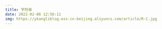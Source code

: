 ```yaml
---
title: 字符串
date: 2022-02-06 12:56:11
img: https://ykangliblog.oss-cn-beijing.aliyuncs.com/article/R-C.jpg
---
```


